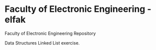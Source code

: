 # Faculty of Electronic Engineering - elfak
Faculty of Electronic Engineering Repository

Data Structures Linked List exercise.

